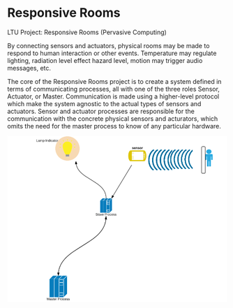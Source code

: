 # Responsive Rooms

LTU Project: Responsive Rooms (Pervasive Computing)

By connecting sensors and actuators, physical rooms may be made to respond to human interaction or other events. Temperature may regulate lighting, radiation level effect hazard level, motion may trigger audio messages, etc.

The core of the Responsive Rooms project is to create a system defined in terms of communicating processes, all with one of the three roles Sensor, Actuator, or Master. Communication is made using a higher-level protocol which make the system agnostic to the actual types of sensors and actuators. Sensor and actuator processes are responsible for the communication with the concrete physical sensors and acturators, which omits the need for the master process to know of any particular hardware.

![Alt Arch2](docs/arch2.png)
